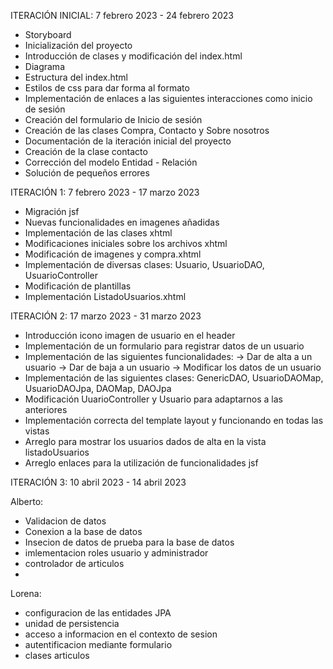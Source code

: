 ITERACIÓN INICIAL: 7 febrero 2023 - 24 febrero 2023

- Storyboard
- Inicialización del proyecto
- Introducción de clases y modificación del index.html
- Diagrama
- Estructura del index.html
- Estilos de css para dar forma al formato
- Implementación de enlaces a las siguientes interacciones como inicio de sesión
- Creación del formulario de Inicio de sesión
- Creación de las clases Compra, Contacto y Sobre nosotros
- Documentación de la iteración inicial del proyecto
- Creación de la clase contacto
- Corrección del modelo Entidad - Relación
- Solución de pequeños errores




ITERACIÓN 1: 7 febrero 2023 - 17 marzo 2023

- Migración jsf
- Nuevas funcionalidades en imagenes añadidas
- Implementación de las clases xhtml
- Modificaciones iniciales sobre los archivos xhtml
- Modificación de imagenes y compra.xhtml
- Implementación de diversas clases: Usuario, UsuarioDAO, UsuarioController
- Modificación de plantillas
- Implementación ListadoUsuarios.xhtml





ITERACIÓN 2: 17 marzo 2023 - 31 marzo 2023

- Introducción icono imagen de usuario en el header
- Implementación de un formulario para registrar datos de un usuario
- Implementación de las siguientes funcionalidades:
  -> Dar de alta a un usuario
  -> Dar de baja a un usuario
  -> Modificar los datos de un usuario
- Implementación de las siguientes clases: GenericDAO, UsuarioDAOMap, UsuarioDAOJpa, DAOMap, DAOJpa
- Modificación UuarioController y Usuario para adaptarnos a las anteriores
- Implementación correcta del template layout y funcionando en todas las vistas
- Arreglo para mostrar los usuarios dados de alta en la vista listadoUsuarios
- Arreglo enlaces para la utilización de funcionalidades jsf 

ITERACIÓN 3: 10 abril 2023 - 14 abril 2023

Alberto:
- Validacion de datos
- Conexion a la base de datos
- Insecion de datos de prueba para la base de datos
- imlementacion roles usuario y administrador
- controlador de articulos
- 
Lorena:
- configuracion de las entidades JPA
- unidad de persistencia
- acceso a informacion en el contexto de sesion
- autentificacion mediante formulario
- clases articulos
 